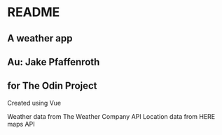 # README
## A weather app
## Au: Jake Pfaffenroth
## for The Odin Project

Created using Vue

Weather data from The Weather Company API
Location data from HERE maps API
